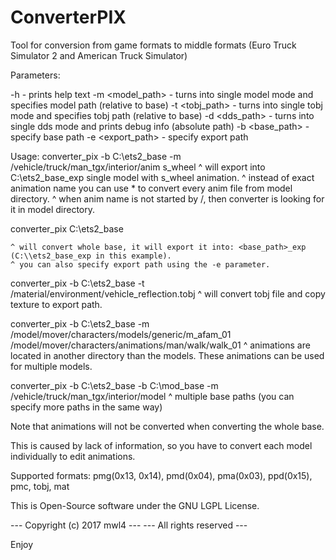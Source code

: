 # ConverterPIX

Tool for conversion from game formats to middle formats (Euro Truck Simulator 2 and American Truck Simulator)

 Parameters:

  -h                   - prints help text
  -m <model_path>      - turns into single model mode and specifies model path (relative to base)
  -t <tobj_path>       - turns into single tobj mode and specifies tobj path (relative to base)
  -d <dds_path>        - turns into single dds mode and prints debug info (absolute path)
  -b <base_path>       - specify base path
  -e <export_path>     - specify export path


 Usage:
  converter_pix -b C:\\ets2_base -m /vehicle/truck/man_tgx/interior/anim s_wheel
    ^ will export into C:\\ets2_base_exp single model with s_wheel animation.
    ^ instead of exact animation name you can use * to convert every anim file from model directory.
    ^ when anim name is not started by /, then converter is looking for it in model directory.

  converter_pix C:\\ets2_base

    ^ will convert whole base, it will export it into: <base_path>_exp (C:\\ets2_base_exp in this example).
    ^ you can also specify export path using the -e parameter.

  converter_pix -b C:\\ets2_base -t /material/environment/vehicle_reflection.tobj
    ^ will convert tobj file and copy texture to export path.

  converter_pix -b C:\\ets2_base -m /model/mover/characters/models/generic/m_afam_01 /model/mover/characters/animations/man/walk/walk_01
    ^ animations are located in another directory than the models. These animations can be used for multiple models.

  converter_pix -b C:\\ets2_base -b C:\\mod_base -m /vehicle/truck/man_tgx/interior/model
    ^ multiple base paths (you can specify more paths in the same way)

 Note that animations will not be converted when converting the whole base.

 This is caused by lack of information, so you have to convert each model individually to edit animations.

 Supported formats: pmg(0x13, 0x14), pmd(0x04), pma(0x03), ppd(0x15), pmc, tobj, mat

 This is Open-Source software under the GNU LGPL License.

 --- Copyright (c) 2017 mwl4 ---
 ---   All rights reserved   ---

 Enjoy